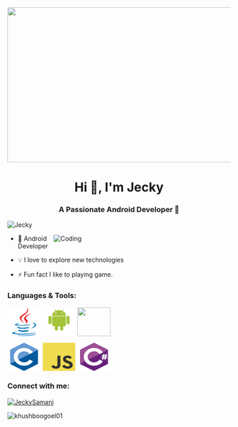 <img align="center" src="https://mcdn.wallpapersafari.com/medium/53/40/xIv6Km.jpg" height="350" width="1050" />

<h1 align="center">Hi 👋, I'm Jecky</h1>
<h3 align="center">A Passionate Android Developer 📱</h3>

<p align="left"> <img src="https://komarev.com/ghpvc/?username=JeckySamani&label=Profile%20views&color=129e00&style=plastic" alt="Jecky" /> </p>
<img align="right" alt="Coding" width="400" src="https://camo.githubusercontent.com/410dd0b1b800cd1e13965237beee2a32474be978/68747470733a2f2f6d656469612e67697068792e636f6d2f6d656469612f4d3967624264396e6244724f5475314d71782f67697068792e676966">

- 📱 Android Developer

- 💡 I love to explore new technologies

- ⚡ Fun fact I like to playing game.

<h3 align="left">Languages & Tools:</h3>
<p align="left">
<a target="blank"><img align="center" src="https://raw.githubusercontent.com/devicons/devicon/master/icons/java/java-original.svg" height="65" width="75" /></a>
<a target="blank"><img align="center" src="https://raw.githubusercontent.com/devicons/devicon/master/icons/android/android-original-wordmark.svg" height="65" width="75" /></a>
<a target="blank"><img align="center" src="https://www.vectorlogo.zone/logos/firebase/firebase-icon.svg" height="65" width="75" /></a>
</p>
<p align="left">
<a target="blank"><img align="center" src="https://raw.githubusercontent.com/devicons/devicon/master/icons/c/c-original.svg" height="65" width="75" /></a>
<a target="blank"><img align="center" src="https://raw.githubusercontent.com/devicons/devicon/master/icons/javascript/javascript-original.svg" height="65" width="75" /></a>
<a target="blank"><img align="center" src="https://raw.githubusercontent.com/devicons/devicon/master/icons/csharp/csharp-original.svg" height="65" width="75" /></a>
</p>

<h3 align="left">Connect with me:</h3>
<p align="left">
<a href="https://www.linkedin.com/in/jeckysamani/" target="blank"><img align="center" src="https://img.shields.io/badge/LinkedIn-blue.svg" alt="JeckySamani" height="45" width="80" /></a>
</p>


<p><img align="left" src="https://github-readme-stats.vercel.app/api/top-langs?username=jeckysamani&show_icons=true&locale=en&layout=compact" alt="khushboogoel01" /></p>

